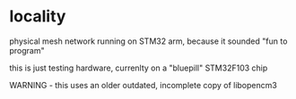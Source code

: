 # locality

physical mesh network running on STM32 arm, because it sounded "fun to program"

this is just testing hardware, currenlty on a "bluepill" STM32F103 chip 

WARNING - this uses an older outdated, incomplete copy of libopencm3

 


